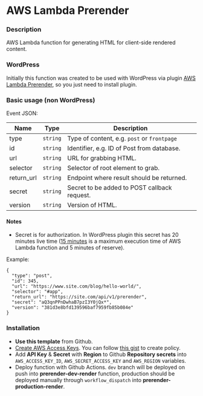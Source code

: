 # AWS Lambda Prerender

### Description

AWS Lambda function for generating HTML for client-side rendered content.

### WordPress

Initially this function was created to be used with WordPress via plugin [AWS Lambda Prerender](https://github.com/innocode-digital/wp-prerender-aws-lambda),
so you just need to install plugin.

### Basic usage (non WordPress)

Event JSON:

| **Name** | **Type** | **Description**                              |
|----------|----------|----------------------------------------------|
| type | `string` | Type of content, e.g. `post` or `frontpage`  |
| id | `string`  | Identifier, e.g. ID of Post from database.   |
| url | `string` | URL for grabbing HTML.                       |
| selector | `string` | Selector of root element to grab.            |
| return_url | `string` | Endpoint where result should be returned.    |
| secret | `string` | Secret to be added to POST callback request. |
| version | `string` | Version of HTML.                             |

#### Notes

- Secret is for authorization. In WordPress plugin this secret has 20 minutes live time
  ([15 minutes](https://aws.amazon.com/ru/about-aws/whats-new/2018/10/aws-lambda-supports-functions-that-can-run-up-to-15-minutes/#:~:text=You%20can%20now%20configure%20your,Lambda%20function%20was%205%20minutes.)
  is a maximum execution time of AWS Lambda function and 5 minutes of reserve).

Example:

````
{
  "type": "post",
  "id": 345,
  "url": "https://www.site.com/blog/hello-world/",
  "selector": "#app",
  "return_url": "https://site.com/api/v1/prerender",
  "secret": "aQ3qnPPnDwhaB7pzI3Y0jQx*",
  "version": "381d3e8bfd139596baf7959fb85b084e"
}
````

### Installation

- **Use this template** from Github.
- [Create AWS Access Keys](https://www.serverless.com/framework/docs/providers/aws/guide/credentials#creating-aws-access-keys).
  You can follow [this gist](https://gist.github.com/ServerlessBot/7618156b8671840a539f405dea2704c8) to create policy.
- Add **API Key** & **Secret** with **Region** to Github **Repository secrets** into `AWS_ACCESS_KEY_ID`,
  `AWS_SECRET_ACCESS_KEY` and `AWS_REGION` variables.
- Deploy function with Github Actions. `dev` branch will be deployed on push into **prerender-dev-render** function,
  production should be deployed manually through `workflow_dispatch` into **prerender-production-render**.
